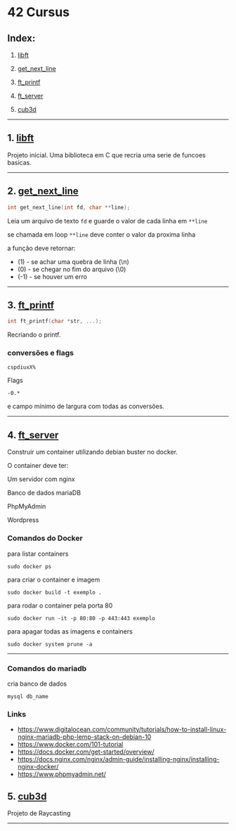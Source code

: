 # 42 Cursus


## Index:

1. [libft](https://github.com/brunovmc/42cursus#1-libft)

2. [get_next_line](https://github.com/brunovmc/42cursus#2-get_next_line)

3. [ft_printf](https://github.com/brunovmc/42cursus#3-ft_printf)

4. [ft_server](https://github.com/brunovmc/42cursus#4-ft_server)

5. [cub3d](https://github.com/brunovmc/42cursus#5-cub3d)

******

## 1. [libft](https://github.com/brunovmc/42cursus/tree/master/libft)

Projeto inicial.
Uma biblioteca em C que recria uma serie de funcoes basicas.
 
******

## 2. [get_next_line](https://github.com/brunovmc/42cursus/tree/master/get_next_line)

```c
int	get_next_line(int fd, char **line);
```

Leia um arquivo de texto `fd` e guarde o valor de cada linha em `**line`

se chamada em loop `**line` deve conter o valor da proxima linha

a função deve retornar:

- (1) 	- se achar uma quebra de linha (\n)
- (0) 	- se chegar no fim do arquivo (\0)
- (-1)	- se houver um erro 

******
 
## 3. [ft_printf](https://github.com/brunovmc/42cursus/tree/master/ft_printf)

```c
int	ft_printf(char *str, ...);
```
Recriando o printf.

### conversões e flags

```
cspdiuxX%
```

Flags

```
-0.*
```
e campo mínimo de largura com todas as conversões.


******

## 4. [ft_server](https://github.com/brunovmc/42cursus/tree/master/ft_server)

Construir um container utilizando debian buster no docker. 

O container deve ter:

Um servidor com nginx

Banco de dados mariaDB

PhpMyAdmin

Wordpress

### Comandos do Docker

para listar containers

```
sudo docker ps
```

para criar o container e imagem

```
sudo docker build -t exemplo .
```   

para rodar o container pela porta 80

```
sudo docker run -it -p 80:80 -p 443:443 exemplo
```    

para apagar todas as imagens e containers

```
sudo docker system prune -a
```   

******

### Comandos do mariadb

cria banco de dados

```
mysql db_name
```


### Links

- https://www.digitalocean.com/community/tutorials/how-to-install-linux-nginx-mariadb-php-lemp-stack-on-debian-10
- https://www.docker.com/101-tutorial
- https://docs.docker.com/get-started/overview/
- https://docs.nginx.com/nginx/admin-guide/installing-nginx/installing-nginx-docker/
- https://www.phpmyadmin.net/



## 5. [cub3d](https://github.com//brunovmc/42cursus/tree/master/cub3d)

Projeto de Raycasting

******


